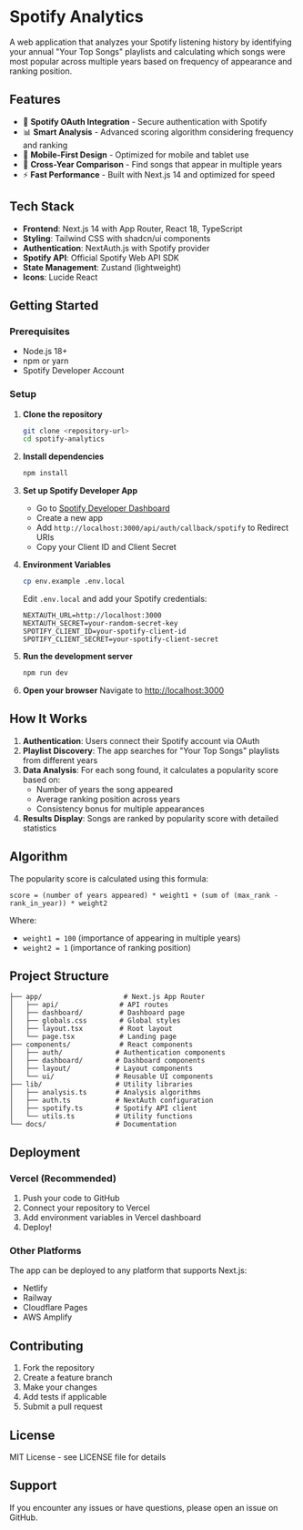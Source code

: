 # Spotify Analytics

A web application that analyzes your Spotify listening history by identifying your annual "Your Top Songs" playlists and calculating which songs were most popular across multiple years based on frequency of appearance and ranking position.

## Features

- 🔐 **Spotify OAuth Integration** - Secure authentication with Spotify
- 📊 **Smart Analysis** - Advanced scoring algorithm considering frequency and ranking
- 📱 **Mobile-First Design** - Optimized for mobile and tablet use
- 🎵 **Cross-Year Comparison** - Find songs that appear in multiple years
- ⚡ **Fast Performance** - Built with Next.js 14 and optimized for speed

## Tech Stack

- **Frontend**: Next.js 14 with App Router, React 18, TypeScript
- **Styling**: Tailwind CSS with shadcn/ui components
- **Authentication**: NextAuth.js with Spotify provider
- **Spotify API**: Official Spotify Web API SDK
- **State Management**: Zustand (lightweight)
- **Icons**: Lucide React

## Getting Started

### Prerequisites

- Node.js 18+ 
- npm or yarn
- Spotify Developer Account

### Setup

1. **Clone the repository**
   ```bash
   git clone <repository-url>
   cd spotify-analytics
   ```

2. **Install dependencies**
   ```bash
   npm install
   ```

3. **Set up Spotify Developer App**
   - Go to [Spotify Developer Dashboard](https://developer.spotify.com/dashboard)
   - Create a new app
   - Add `http://localhost:3000/api/auth/callback/spotify` to Redirect URIs
   - Copy your Client ID and Client Secret

4. **Environment Variables**
   ```bash
   cp env.example .env.local
   ```
   
   Edit `.env.local` and add your Spotify credentials:
   ```env
   NEXTAUTH_URL=http://localhost:3000
   NEXTAUTH_SECRET=your-random-secret-key
   SPOTIFY_CLIENT_ID=your-spotify-client-id
   SPOTIFY_CLIENT_SECRET=your-spotify-client-secret
   ```

5. **Run the development server**
   ```bash
   npm run dev
   ```

6. **Open your browser**
   Navigate to [http://localhost:3000](http://localhost:3000)

## How It Works

1. **Authentication**: Users connect their Spotify account via OAuth
2. **Playlist Discovery**: The app searches for "Your Top Songs" playlists from different years
3. **Data Analysis**: For each song found, it calculates a popularity score based on:
   - Number of years the song appeared
   - Average ranking position across years
   - Consistency bonus for multiple appearances
4. **Results Display**: Songs are ranked by popularity score with detailed statistics

## Algorithm

The popularity score is calculated using this formula:
```
score = (number of years appeared) * weight1 + (sum of (max_rank - rank_in_year)) * weight2
```

Where:
- `weight1 = 100` (importance of appearing in multiple years)
- `weight2 = 1` (importance of ranking position)

## Project Structure

```
├── app/                    # Next.js App Router
│   ├── api/               # API routes
│   ├── dashboard/         # Dashboard page
│   ├── globals.css        # Global styles
│   ├── layout.tsx         # Root layout
│   └── page.tsx           # Landing page
├── components/            # React components
│   ├── auth/             # Authentication components
│   ├── dashboard/        # Dashboard components
│   ├── layout/           # Layout components
│   └── ui/               # Reusable UI components
├── lib/                  # Utility libraries
│   ├── analysis.ts       # Analysis algorithms
│   ├── auth.ts           # NextAuth configuration
│   ├── spotify.ts        # Spotify API client
│   └── utils.ts          # Utility functions
└── docs/                 # Documentation
```

## Deployment

### Vercel (Recommended)
1. Push your code to GitHub
2. Connect your repository to Vercel
3. Add environment variables in Vercel dashboard
4. Deploy!

### Other Platforms
The app can be deployed to any platform that supports Next.js:
- Netlify
- Railway
- Cloudflare Pages
- AWS Amplify

## Contributing

1. Fork the repository
2. Create a feature branch
3. Make your changes
4. Add tests if applicable
5. Submit a pull request

## License

MIT License - see LICENSE file for details

## Support

If you encounter any issues or have questions, please open an issue on GitHub. 